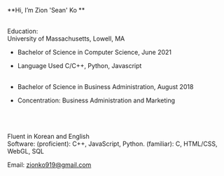 **Hi, I’m Zion 'Sean' Ko
**<br />
<br/>

Education:<br />
  University of Massachusetts, Lowell, MA<br />
  - Bachelor of Science in Computer Science, June 2021 <br />
  - Language Used C/C++, Python, Javascript<br /><br />
  
  - Bachelor of Science in Business Administration, August 2018 <br />
  - Concentration: Business Administration and Marketing 
<br />
<br />
<br />
Fluent in Korean and English<br />
Software: (proficient): C++, JavaScript, Python. (familiar): C, HTML/CSS, WebGL, SQL

Email: zionko919@gmail.com 
